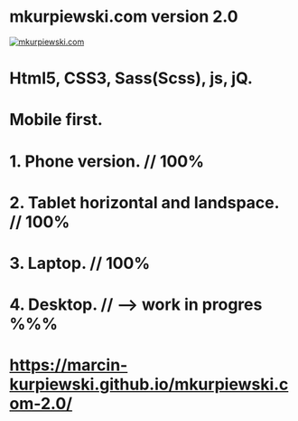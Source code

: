 # mkurpiewski.com version 2.0
[![mkurpiewski.com](http://mkurpiewski.com/assets/images/mkurpiewskicom.jpg)](https://marcin-kurpiewski.github.io/mkurpiewski.com-2.0)
# Html5, CSS3, Sass(Scss), js, jQ.
# Mobile first. 
# 1. Phone version. // 100%
# 2. Tablet horizontal and landspace. // 100%
# 3. Laptop. // 100%
# 4. Desktop. // --> work in progres %%%
# https://marcin-kurpiewski.github.io/mkurpiewski.com-2.0/
